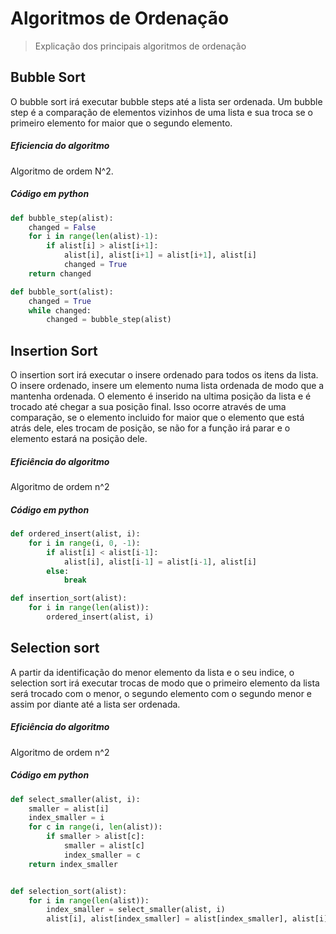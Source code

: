 # Algoritmos de Ordenação
> Explicação dos principais algoritmos de ordenação

## Bubble Sort
O bubble sort irá executar bubble steps até a lista ser ordenada. Um bubble step é a comparação de elementos vizinhos de uma lista e sua troca se o primeiro elemento for maior que o segundo elemento.

##### Eficiencia do algoritmo
Algoritmo de ordem N^2.

##### Código em python

``` python
def bubble_step(alist):
    changed = False
    for i in range(len(alist)-1):
        if alist[i] > alist[i+1]:
            alist[i], alist[i+1] = alist[i+1], alist[i]
            changed = True
    return changed

def bubble_sort(alist):
    changed = True
    while changed:
        changed = bubble_step(alist)
```

## Insertion Sort
O insertion sort irá executar o insere ordenado para todos os itens da lista. O insere ordenado, insere um elemento numa lista ordenada de modo que a mantenha ordenada. O elemento é inserido na ultima posição da lista e é trocado até chegar a sua posição final. Isso ocorre através de uma comparação, se o elemento incluido for maior que o elemento que está atrás dele, eles trocam de posição, se não for a função irá parar e o elemento estará na posição dele.


##### Eficiência do algoritmo
Algoritmo de ordem n^2

##### Código em python

``` python
def ordered_insert(alist, i):
    for i in range(i, 0, -1):
        if alist[i] < alist[i-1]:
            alist[i], alist[i-1] = alist[i-1], alist[i]
        else:
            break

def insertion_sort(alist):
    for i in range(len(alist)):
        ordered_insert(alist, i)
```

## Selection sort
A partir da identificação do menor elemento da lista e o seu indice, o selection sort irá executar trocas de modo que o primeiro elemento da lista será trocado com o menor, o segundo elemento com o segundo menor e assim por diante até a lista ser ordenada.


##### Eficiência do algoritmo
Algoritmo de ordem n^2

##### Código em python

``` python
def select_smaller(alist, i):
    smaller = alist[i]
    index_smaller = i
    for c in range(i, len(alist)):
        if smaller > alist[c]:
            smaller = alist[c]
            index_smaller = c
    return index_smaller


def selection_sort(alist):
    for i in range(len(alist)):
        index_smaller = select_smaller(alist, i)
        alist[i], alist[index_smaller] = alist[index_smaller], alist[i]
```


